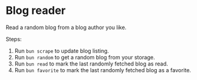 # Blog reader

Read a random blog from a blog author you like.

Steps:

1. Run `bun scrape` to update blog listing.
2. Run `bun random` to get a random blog from your storage.
3. Run `bun read` to mark the last randomly fetched blog as read.
4. Run `bun favorite` to mark the last randomly fetched blog as a favorite.
